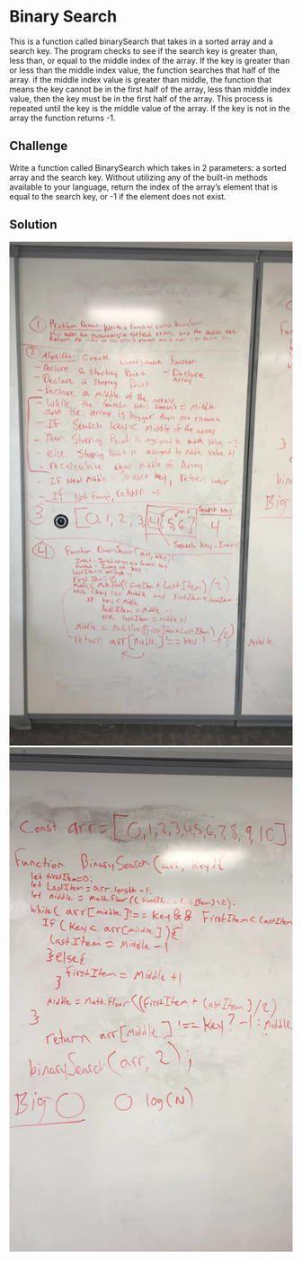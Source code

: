 # Binary Search
This is a function called binarySearch that takes in a sorted array and a search key. The program checks to see if the search key is greater than, less than, or equal to the middle index of the array. If the key is greater than or less than the middle index value, the function searches that half of the array. if the middle index value is greater than middle, the function that means the key cannot be in the first half of the array, less than middle index value, then the key must be in the first half of the array. This process is repeated until the key is the middle value of the array. If the key is not in the array the function returns -1.

## Challenge
Write a function called BinarySearch which takes in 2 parameters: a sorted array and the search key. Without utilizing any of the built-in methods available to your language, return the index of the array’s element that is equal to the search key, or -1 if the element does not exist. 

## Solution
![solution](./assets/binary-search1.jpg)
![solution](./assets/binary-search2.jpg)